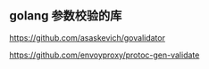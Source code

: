 ## golang 参数校验的库

https://github.com/asaskevich/govalidator

https://github.com/envoyproxy/protoc-gen-validate

